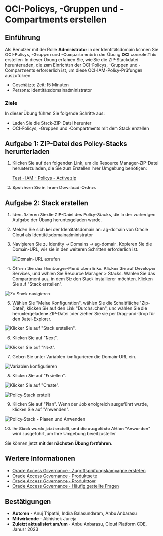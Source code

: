 # OCI-Policys, -Gruppen und -Compartments erstellen

## Einführung

Als Benutzer mit der Rolle **Administrator** in der Identitätsdomain können Sie OCI-Policys, -Gruppen und -Compartments in der Übung **OCI** console.This erstellen. In dieser Übung erfahren Sie, wie Sie die ZIP-Stackdatei herunterladen, die zum Einrichten der OCI-Policys, -Gruppen und -Compartments erforderlich ist, um diese OCI-IAM-Policy-Prüfungen auszuführen.

*   Geschätzte Zeit: 15 Minuten
*   Persona: Identitätsdomainadministrator

### Ziele

In dieser Übung führen Sie folgende Schritte aus:

*   Laden Sie die Stack-ZIP-Datei herunter
*   OCI-Policys, -Gruppen und -Compartments mit dem Stack erstellen

## Aufgabe 1: ZIP-Datei des Policy-Stacks herunterladen

1.  Klicken Sie auf den folgenden Link, um die Resource Manager-ZIP-Datei herunterzuladen, die Sie zum Erstellen Ihrer Umgebung benötigen:
    
    [Test - IAM - Policys - Active.zip](https://objectstorage.us-ashburn-1.oraclecloud.com/p/AUKfPIGuTde04z4OnuaZN2EP0LxNl4hJWI2jZiTw23aWzSoa2_Byvs8OGPw20-dt/n/c4u04/b/livelabsfiles/o/security-library/IAM-Policies-Sample.zip)
    
2.  Speichern Sie in Ihrem Download-Ordner.
    

## Aufgabe 2: Stack erstellen

1.  Identifizieren Sie die ZIP-Datei des Policy-Stacks, die in der vorherigen Aufgabe der Übung heruntergeladen wurde.
    
2.  Melden Sie sich bei der Identitätsdomain an: ag-domain von Oracle Cloud als Identitätsdomainadministrator.
    
3.  Navigieren Sie zu Identity -> Domains -> ag-domain. Kopieren Sie die Domain-URL, wie sie in den weiteren Schritten erforderlich ist.
    
    ![Domain-URL abrufen](images/domain-url.png)
    
4.  Öffnen Sie das Hamburger-Menü oben links. Klicken Sie auf Developer Services, und wählen Sie Resource Manager > Stacks. Wählen Sie das Compartment aus, in dem Sie den Stack installieren möchten. Klicken Sie auf "Stack erstellen".
    

![Zu Stack navigieren](images/navigate-to-stack.png)

5.  Wählen Sie "Meine Konfiguration", wählen Sie die Schaltfläche "Zip-Datei", klicken Sie auf den Link "Durchsuchen", und wählen Sie die heruntergeladene ZIP-Datei oder ziehen Sie sie per Drag-and-Drop für den Datei-Explorer.

![Klicken Sie auf "Stack erstellen".](images/click-create-stack.png)

6.  Klicken Sie auf "Next".

![Klicken Sie auf "Next".](images/click-next.png)

7.  Geben Sie unter Variablen konfigurieren die Domain-URL ein.

![Variablen konfigurieren](images/configure-variables.png)

8.  Klicken Sie auf "Erstellen".

![Klicken Sie auf "Create".](images/stack-created.png)

![Policy-Stack erstellt](images/policy-stack-created.png)

9.  Klicken Sie auf "Plan". Wenn der Job erfolgreich ausgeführt wurde, klicken Sie auf "Anwenden".

![Policy-Stack - Planen und Anwenden](images/plan-apply.png)

10.  Ihr Stack wurde jetzt erstellt, und die ausgelöste Aktion "Anwenden" wird ausgeführt, um Ihre Umgebung bereitzustellen

Sie können jetzt **mit der nächsten Übung fortfahren**.

## Weitere Informationen

*   [Oracle Access Governance - Zugriffsprüfungskampagne erstellen](https://docs.oracle.com/en/cloud/paas/access-governance/pdapg/index.html)
*   [Oracle Access Governance - Produktseite](https://www.oracle.com/security/cloud-security/access-governance/)
*   [Oracle Access Governance - Produkttour](https://www.oracle.com/webfolder/s/quicktours/paas/pt-sec-access-governance/index.html)
*   [Oracle Access Governance - Häufig gestellte Fragen](https://www.oracle.com/security/cloud-security/access-governance/faq/)

## Bestätigungen

*   **Autoren** - Anuj Tripathi, Indira Balasundaram, Anbu Anbarasu
*   **Mitwirkende** - Abhishek Juneja
*   **Zuletzt aktualisiert am/um** - Anbu Anbarasu, Cloud Platform COE, Januar 2023